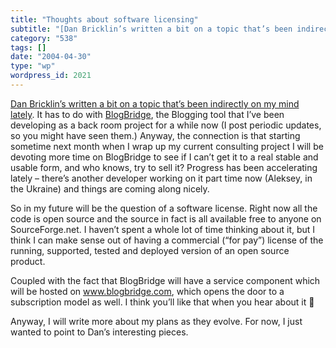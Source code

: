 ```yaml
---
title: "Thoughts about software licensing"
subtitle: "[Dan Bricklin’s written a bit on a topic that’s been indirectly on my mind lately](http://www.brickl..."
category: "538"
tags: []
date: "2004-04-30"
type: "wp"
wordpress_id: 2021
---
```

[Dan Bricklin’s written a bit on a topic that’s been indirectly on my mind lately](http://www.bricklin.com/licensingthinking.htm). It has to do with [BlogBridge](http://www.blogbridge.com), the Blogging tool that I’ve been developing as a back room project for a while now (I post periodic updates, so you might have seen them.) 
Anyway, the connection is that starting sometime next month when I wrap up my current consulting project I will be devoting more time on BlogBridge to see if I can’t get it to a real stable and usable form, and who knows, try to sell it? Progress has been accelerating lately – there’s another developer working on it part time now (Aleksey, in the Ukraine) and things are coming along nicely.

So in my future will be the question of a software license. Right now all the code is open source and the source in fact is all available free to anyone on SourceForge.net. I haven’t spent a whole lot of time thinking about it, but I think I can make sense out of having a commercial (“for pay”) license of the running, supported, tested and deployed version of an open source product. 

Coupled with the fact that BlogBridge will have a service component which will be hosted on www.blogbridge.com, which opens the door to a subscription model as well. I think you’ll like that when you hear about it 🙂

Anyway, I will write more about my plans as they evolve. For now, I just wanted to point to Dan’s interesting pieces.
